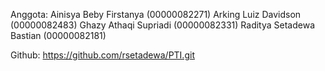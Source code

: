 Anggota:
Ainisya Beby Firstanya (00000082271)
Arking Luiz Davidson (00000082483)
Ghazy Athaqi Supriadi (00000082331)
Raditya Setadewa Bastian (00000082181)

Github: https://github.com/rsetadewa/PTI.git
